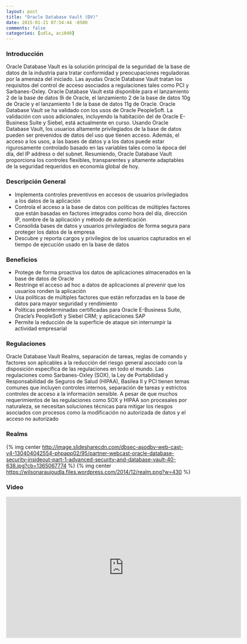 ```yaml
---
layout: post
title: "Oracle Database Vault (DV)"
date: 2015-01-21 07:54:44 -0500
comments: false
categories: [udla, aci040]
---
```


### Introducción

Oracle Database Vault es la solución principal de la seguridad de la base de datos de la industria para tratar conformidad y preocupaciones reguladoras por la amenaza del iniciado. Las ayudas Oracle Database Vault tratan los requisitos del control de acceso asociados a regulaciones tales como PCI y Sarbanes-Oxley. Oracle Database Vault está disponible para el lanzamiento 2 de la base de datos 9i de Oracle, el lanzamiento 2 de la base de datos 10g de Oracle y el lanzamiento 1 de la base de datos 11g de Oracle. Oracle Database Vault se ha validado con los usos de Oracle PeopleSoft. La validación con usos adicionales, incluyendo la habitación del de Oracle E-Business Suite y Siebel, está actualmente en curso. Usando Oracle Database Vault, los usuarios altamente privilegiados de la base de datos pueden ser prevenidos de datos del uso que tienen acceso. Además, el acceso a los usos, a las bases de datos y a los datos puede estar rigurosamente controlado basado en las variables tales como la época del día, del IP address o del subnet. Resumiendo, Oracle Database Vault proporciona los controles flexibles, transparentes y altamente adaptables de la seguridad requeridos en economía global de hoy.

<!--more-->

### Descripción General

- Implementa controles preventivos en accesos de usuarios privilegiados a los datos de la aplicación
- Controla el acceso a la base de datos con políticas de múltiples factores que están basadas en factores integrados como hora del día, dirección IP, nombre de la aplicación y método de autenticación
- Consolida bases de datos y usuarios privilegiados de forma segura para proteger los datos de la empresa
- Descubre y reporta cargos y privilegios de los usuarios capturados en el tiempo de ejecución usado en la base de datos

### Beneficios

- Protege de forma proactiva los datos de aplicaciones almacenados en la base de datos de Oracle
- Restringe el acceso ad hoc a datos de aplicaciones al prevenir que los usuarios ronden la aplicación
- Usa políticas de múltiples factores que están reforzadas en la base de datos para mayor seguridad y rendimiento
- Políticas predeterminadas certificadas para Oracle E-Business Suite, Oracle’s PeopleSoft y Siebel CRM; y aplicaciones SAP
- Permite la reducción de la superficie de ataque sin interrumpir la actividad empresarial

### Regulaciones

Oracle Database Vault Realms, separación de tareas, reglas de comando y factores son aplicables a la reducción del riesgo general asociado con la disposición específica de las regulaciones en todo el mundo. Las regulaciones como Sarbanes-Oxley (SOX), la Ley de Portabilidad y Responsabilidad de Seguros de Salud (HIPAA), Basilea II y PCI tienen temas comunes que incluyen controles internos, separación de tareas y estrictos controles de acceso a la información sensible. A pesar de que muchos requerimientos de las regulaciones como SOX y HIPAA son procesales por naturaleza, se necesitan soluciones técnicas para mitigar los riesgos asociados con procesos como la modificación no autorizada de datos y el acceso no autorizado

### Realms

{% img center http://image.slidesharecdn.com/dbsec-asodbv-web-cast-v4-130404042554-phpapp02/95/partner-webcast-oracle-database-security-insideout-part-1-advanced-security-and-database-vault-40-638.jpg?cb=1365067774 %}
{% img center https://wilsonaraujoudla.files.wordpress.com/2014/12/realm.png?w=430 %}

### Video

<iframe class="youtube-player" type="text/html" width="640" height="385"
src="https://www.youtube.com/embed/VHGFbuiqUv8" allowfullscreen
frameborder="0">
</iframe>
